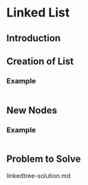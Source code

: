 # Linked List

## Introduction


## Creation of List



### Example

```python

```
## New Nodes


### Example

```python

```
## Problem to Solve
linkedtree-solution.md
